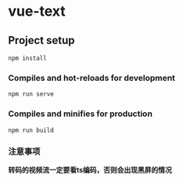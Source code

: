 # vue-text

## Project setup
```
npm install
```

### Compiles and hot-reloads for development
```
npm run serve
```

### Compiles and minifies for production
```
npm run build
```

### 注意事项

**转码的视频流一定要看ts编码，否则会出现黑屏的情况**
